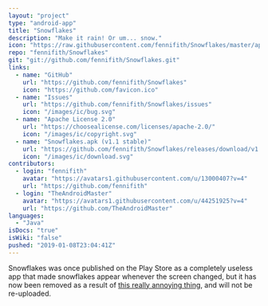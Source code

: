 ```yaml
---
layout: "project"
type: "android-app"
title: "Snowflakes"
description: "Make it rain! Or um... snow."
icon: "https://raw.githubusercontent.com/fennifith/Snowflakes/master/app/src/main/res/mipmap-xxxhdpi/ic_launcher.png"
repo: "fennifith/Snowflakes"
git: "git://github.com/fennifith/Snowflakes.git"
links: 
  - name: "GitHub"
    url: "https://github.com/fennifith/Snowflakes"
    icon: "https://github.com/favicon.ico"
  - name: "Issues"
    url: "https://github.com/fennifith/Snowflakes/issues"
    icon: "/images/ic/bug.svg"
  - name: "Apache License 2.0"
    url: "https://choosealicense.com/licenses/apache-2.0/"
    icon: "/images/ic/copyright.svg"
  - name: "Snowflakes.apk (v1.1 stable)"
    url: "https://github.com/fennifith/Snowflakes/releases/download/v1.1/Snowflakes.apk"
    icon: "/images/ic/download.svg"
contributors: 
  - login: "fennifith"
    avatar: "https://avatars1.githubusercontent.com/u/13000407?v=4"
    url: "https://github.com/fennifith"
  - login: "TheAndroidMaster"
    avatar: "https://avatars1.githubusercontent.com/u/44251925?v=4"
    url: "https://github.com/TheAndroidMaster"
languages: 
  - "Java"
isDocs: "true"
isWiki: "false"
pushed: "2019-01-08T23:04:41Z"
---
```


Snowflakes was once published on the Play Store as a completely useless app that made snowflakes appear whenever the screen changed, but it has now been removed as a result of [this really annoying thing](https://www.reddit.com/r/Android/comments/7c4go5/is_google_play_really_going_to_suspend_all_apps/), and will not be re-uploaded.

